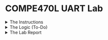 # COMPE470L UART Lab

<details>
	<summary> The Instructions </summary>


[Professor Ken Arnold's instruction video](https://drive.google.com/file/d/1Q-ztf6lWboTvkhMa8we5UHa06pon7dVH/view)

This assignment is to create two state machine designs in Verilog and demonstrate them on the FPGA board:

1. **Tx:** The simpler of the two. When an 8 bit value is loaded into a register using the 8 DIP switches for the number and a push button for the "load" signal, it shifts the byte out in asynchronous serial format (initially at 9600 bits per second, later at an arbitrary, programmable data rate).  That begins with a start bit (0), followed by the 8 data bits LSB first, and a stop (1) bit.

2. Rx: The tough one, receiving a byte in the format above and displaying it using the LEDs. Your Rx will have to detect the start bit, with 1/2 bit period to confirm a valid start bit, then sample in the middle of each bit interval shifting each bit into an 8 bit register that drives the 8 LEDs on the IO board.

<details>
	<summary>**Part 1 - Transmit**</summary>
For this specific assignment, in part 1 you must implement a UART that takes paralllel input data from the switches and buttons, and produces a serial output on one of the FPGA output pins.  In order to do that, you must also create a clock with an appropriate frequency to operate the UART from the on-board oscillator connected to the FPGA.  The clock frequency should be higher than the data rate to allow for the requirements for part 2 below, most UARTs use a clock that is 16x the data rate. Capture the serial output data on the scope or logic analyzer abd confirm the serial output data is correct and that the bit period is 1/9600th second long.
	</details>

<details>
	<summary>Part 2 - Receive</summary>
In part 2, you will design a serial to parallel receiver that will receive the asynchronous data from your transmitter in part 1 above, and convert it into an 8 bit parallel word for display on the LEDs on the I/O board.
	</details>

Ultimately, you will be implementing the core subset of transmit/receive functions of a device similar to the SCC2691 serial UART chip in the file listed below, _(Note: no such file was found in the professor's lab instructions.)_ so you should review the transmit buffer empty and receive buffer full status registers of that device.  For full credit, your final UART design should implement the receive buffer full and transmit buffer empty bits. You will need to take the raw FPGA input clock ~~(8MHz for the older version of the board, 50MHz for the newer rev A board that has DIYchips.com written in white letters on the top of the board)~~ _(This instruction was originally written by the teacher with the [FPGADEVS6 board from DIYchips.com](http://diychips.com/fpgadevs6.html) in mind. This project has been implemented instead on the [Digilent Basys 3](https://reference.digilentinc.com/reference/programmable-logic/basys-3/start) which has a single 100 MHz oscillator.)_ and convert that clock into an appropriate clock for your two state machines.
</details>

<details>
	<summary> The Logic (To-Do) </summary>

![My Original Logic](https://uc1abf78fe64f9ebb980517a3fc7.dl.dropboxusercontent.com/cd/0/get/Acrqs4rf_yU2oDbzewRzjOw8QDTLzinJJJFHfRd5kJGqK--muFy2zPbOb6foDuQ6Ybvxel0HFq_REhbRP-uVDO__RxaKPtF7ZKm2ksaJJq6o45rylfwBIOM9ktfW6IwavFE/file "My Original Logic")

  This was my first attempt at figuring out the state machine logic for the transmitter. It had to be revised a bit as issues came up.

	Remember to go back and add the final version of this later.

</details>

<details>
	<summary> The Lab Report </summary>


<details>
	<summary>What Did I Do To Complete the Lab?</summary>
I watched the video on blackboard about UART Tx and then drew out a first version of my state machine logic, as shown in the Logic section above.

Then I started trying to write out a basic state machine code using this. This didn’t really work well, though, and I had to make a lot of changes to get it to even output anything. After all those changes, I got it to output garbage, which was better than nothing. Every time a problem came up, I google searched what might be causing that, got a new problem, google searched, etc.
	</details>

<details>
	<summary>What Challenges Did I Have With This Lab?</summary>
+ I was getting no data output at first, because the board didn’t like the way that I was trying to read the data and then concatenate it with the start and stop bits into a single register titled _transmit._
+ Laptop BSOD’d from trying to synthesize my code. Apparently using Vivado’s internal debugging tools sometimes causes problems for… reasons. Still not sure why they suddenly caused problems when they worked fine for hours before that.
+ Swapped back and forth between for loops and if loops several times, because I was having trouble getting if loops to output anything and I thought that outputting something that seemed like garbage was probably better than outputting nothing. Turns out my if loops were just set up wrong, because I had to use if loops in my final version.
	</details>

<details>
	<summary>What Did I Learn From This Lab?</summary>
* For loops in Verilog
    * Are synthesized by essentially copy/pasting the for loop over and over for every value of , so my 2 nested for loops were essentially making 8*10415 = 83320 statements.
    * do not execute sequentially, so my code was running 83320 iterations of the loop and only outputting the final result
	</details>

</details>
